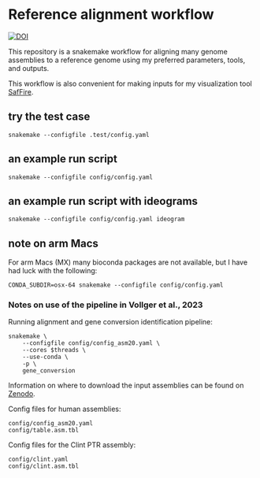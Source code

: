 # Reference alignment workflow
[![DOI](https://zenodo.org/badge/414304026.svg)](https://zenodo.org/badge/latestdoi/414304026)

This repository is a snakemake workflow for aligning many genome assemblies to a reference genome using my preferred parameters, tools, and outputs. 

This workflow is also convenient for making inputs for my visualization tool [SafFire](https://mrvollger.github.io/SafFire/).

## try the test case

```
snakemake --configfile .test/config.yaml      
```

## an example run script

```
snakemake --configfile config/config.yaml 
```

## an example run script with ideograms

```
snakemake --configfile config/config.yaml ideogram 
```

## note on arm Macs
For arm Macs (MX) many bioconda packages are not available, but I have had luck with the following:
```
CONDA_SUBDIR=osx-64 snakemake --configfile config/config.yaml 
```

### Notes on use of the pipeline in Vollger et al., 2023
Running alignment and gene conversion identification pipeline:
```
snakemake \
    --configfile config/config_asm20.yaml \
    --cores $threads \
    --use-conda \
    -p \
    gene_conversion
```
Information on where to download the input assemblies can be found on [Zenodo](https://doi.org/10.5281/zenodo.6792653).

Config files for human assemblies:
```
config/config_asm20.yaml
config/table.asm.tbl
```
Config files for the Clint PTR assembly:
```
config/clint.yaml
config/clint.asm.tbl
```
